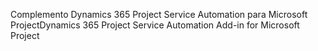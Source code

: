 <span data-ttu-id="e90ed-101">Complemento Dynamics 365 Project Service Automation para Microsoft Project</span><span class="sxs-lookup"><span data-stu-id="e90ed-101">Dynamics 365 Project Service Automation Add-in for Microsoft Project</span></span>